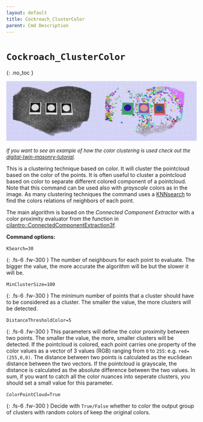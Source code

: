 ```yaml
---
layout: default
title: Cockroach_ClusterColor
parent: Cmd Description
---
```


# `Cockroach_ClusterColor`
{: .no_toc }

![img_planesegmentation](https://github.com/ibois-epfl/Cockroach-documentation/blob/docu-alpha/img/cmds/cockroach_clustercolor.jpg?raw=true)

 <font size="2"><i> If you want to see an example of how the color clustering is used check out the <a href="[mailto:someone@example.com](https://ibois-epfl.github.io/Cockroach-documentation/docs/tutorials/digital-twin-of-masonry-stone-wall-b/)">digital-twin-masonry-tutorial</a>. </i></font>

This is a clustering technique based on color. It will cluster the pointcloud based on the color of the points. It is often useful to cluster a pointcloud based on color to separate different colored component of a pointcloud. Note that this command can be used also with *grayscale* colors as in the image. As many clustering techniques the command uses a [KNNsearch](https://en.wikipedia.org/wiki/K-nearest_neighbors_algorithm) to find the colors relations of neighbors of each point.

The main algorithm is based on the *Connected Component Extractor* with a color proximity evaluator from the function in [cilantro::ConnectedComponentExtraction3f](https://github.com/kzampog/cilantro/blob/57ad1a397b73b6f4bbf9604fd75f8fe4363206a7/include/cilantro/clustering/connected_component_extraction.hpp#L23).

**Command options:**
```
KSearch=30
```
{: .fs-6 .fw-300 }
The number of neighbours for each point to evaluate. The bigger the value, the more accurate the algorithm will be but the slower it will be.

```
MinClusterSize=100
```
{: .fs-6 .fw-300 }
The minimum number of points that a cluster should have to be considered as a cluster. The smaller the value, the more clusters will be detected.

```
DistanceThresholdColor=5
```
{: .fs-6 .fw-300 }
This parameters will define the color proximity between two points. The smaller the value, the more, smaller clusters will be detected. If the pointcloud is colored, each point carries one property of the color values as a vector of 3 values (RGB) ranging from `0` to `255`: e.g. `red=(255,0,0)`. The distance between two points is calculated as the euclidean distance between the two vectors. If the pointcloud is grayscale, the distance is calculated as the absolute difference between the two values. In sum, if you want to catch all the color nuances into seperate clusters, you should set a small value for this parameter.

```
ColorPointCloud=True
```
{: .fs-6 .fw-300 }
Decide with `True/False` whether to color the output group of clusters with random colors of keep the original colors.


